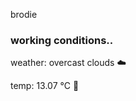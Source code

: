 brodie

<!--weather_start-->
### working conditions..

weather: overcast clouds ☁️

temp: 13.07 °C 👕

<!--weather_end-->
